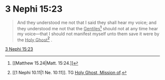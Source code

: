 # 3 Nephi 15:23

> And they understood me not that I said they shall hear my voice; and they understood me not that the <u>Gentiles</u>[^a] should not at any time hear my voice—that I should not manifest myself unto them save it were by the <u>Holy Ghost</u>[^b] .

[3 Nephi 15:23](https://www.churchofjesuschrist.org/study/scriptures/bofm/3-ne/15?lang=eng&id=p23#p23)


[^a]: [[Matthew 15.24|Matt. 15:24.]]
[^b]: [[1 Nephi 10.11|1 Ne. 10:11]]. TG [Holy Ghost, Mission of](https://www.churchofjesuschrist.org/study/scriptures/tg/holy-ghost-mission-of?lang=eng).
